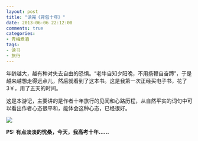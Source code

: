 ```yaml
---
layout: post
title: "读完《背包十年》"
date: 2013-06-06 22:12:00
comments: true
categories:
- 青梅煮酒
tags:
- 读书
- 旅行
---
```

年龄越大，越有种对失去自由的恐惧。“老牛自知夕阳晚，不用扬鞭自奋蹄”，于是越来越想走得远点儿，然后就看到了这本书。这是我第一次正经买电子书，花了3￥，用了五天的时间。

这是本游记，主要讲的是作者十年旅行的见闻和心路历程，从自然平实的词句中可以看出作者心态很平和，能体会这种心态，已经很好。

![](http://pic.yupoo.com/leninlee/CUTfChw6/medium.jpg)

**PS: 有点淡淡的忧桑，今天，我高考十年……**
